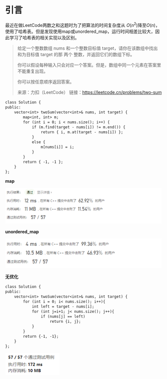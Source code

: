 # 引言

最近在做LeetCode两数之和这题时为了把算法的时间复杂度从 $O(n^2)$降至$O(n)$，使用了哈希表。但是发现使用map或unordered_map，运行时间相差比较大，因此学习了哈希表的相关实现以及区别。

> 给定一个整数数组 nums 和一个整数目标值 target，请你在该数组中找出 和为目标值 target  的那 两个 整数，并返回它们的数组下标。
>
> 你可以假设每种输入只会对应一个答案。但是，数组中同一个元素在答案里不能重复出现。
>
> 你可以按任意顺序返回答案。
>
> 来源：力扣（LeetCode）
> 链接：https://leetcode.cn/problems/two-sum

```
class Solution {
public:
    vector<int> twoSum(vector<int>& nums, int target) {
        map<int, int> m;
        for (int i = 0; i < nums.size(); i++) {
            if (m.find(target - nums[i]) != m.end()) {
                return { i, m.at(target - nums[i]) };
            }
            else {
                m[nums[i]] = i;
            }
        }
        return { -1, -1 };
    }
};
```

**map**

![image-20220617132918825](assets/image-20220617132918825.png)

**unordered_map**

![image-20220617132949340](assets/image-20220617132949340.png)

**无优化**

```
class Solution {
public:
    vector<int> twoSum(vector<int>& nums, int target) {
        for (int i = 0; i< nums.size(); i++){
            int left = target - nums[i];
            for (int j=i+1; j< nums.size(); j++){
                if (nums[j] == left)
                    return {i, j};
            }
        }
        return {-1, -1};
    }
};
```

![image-20220617133226060](assets/image-20220617133226060.png)